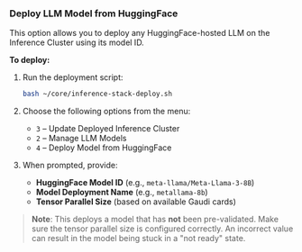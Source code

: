 ### Deploy LLM Model from HuggingFace

This option allows you to deploy any HuggingFace-hosted LLM on the Inference Cluster using its model ID.

**To deploy:**

1. Run the deployment script:
   ```bash
   bash ~/core/inference-stack-deploy.sh
   ```

2. Choose the following options from the menu:
   - `3` – Update Deployed Inference Cluster  
   - `2` – Manage LLM Models  
   - `4` – Deploy Model from HuggingFace

3. When prompted, provide:
   - **HuggingFace Model ID** (e.g., `meta-llama/Meta-Llama-3-8B`)  
   - **Model Deployment Name** (e.g., `metallama-8b`)  
   - **Tensor Parallel Size** (based on available Gaudi cards)

> **Note**: This deploys a model that has **not** been pre-validated. Make sure the tensor parallel size is configured correctly. An incorrect value can result in the model being stuck in a "not ready" state.
